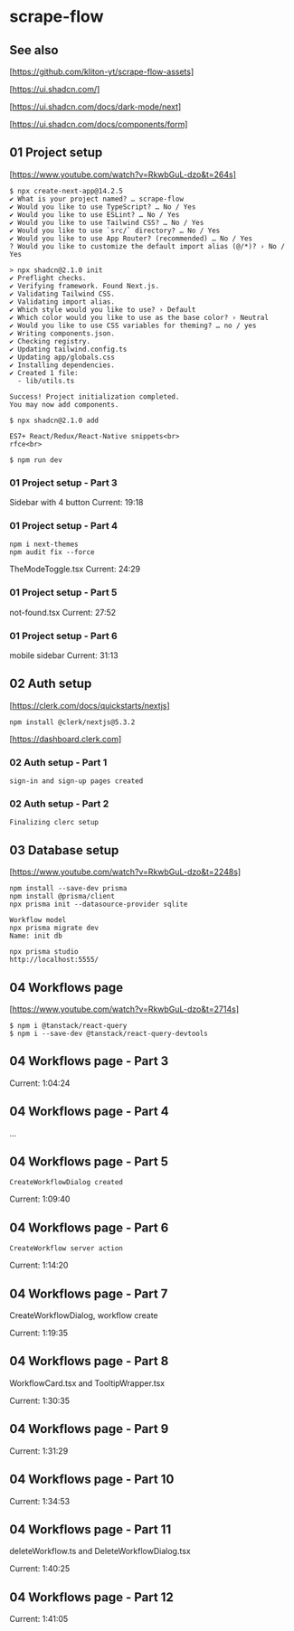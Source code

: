# scrape-flow

## See also

[https://github.com/kliton-yt/scrape-flow-assets]

[https://ui.shadcn.com/]

[https://ui.shadcn.com/docs/dark-mode/next]

[https://ui.shadcn.com/docs/components/form]

## 01 Project setup
[https://www.youtube.com/watch?v=RkwbGuL-dzo&t=264s]

```
$ npx create-next-app@14.2.5
✔ What is your project named? … scrape-flow
✔ Would you like to use TypeScript? … No / Yes
✔ Would you like to use ESLint? … No / Yes
✔ Would you like to use Tailwind CSS? … No / Yes
✔ Would you like to use `src/` directory? … No / Yes
✔ Would you like to use App Router? (recommended) … No / Yes
? Would you like to customize the default import alias (@/*)? › No / Yes

> npx shadcn@2.1.0 init
✔ Preflight checks.
✔ Verifying framework. Found Next.js.
✔ Validating Tailwind CSS.
✔ Validating import alias.
✔ Which style would you like to use? › Default
✔ Which color would you like to use as the base color? › Neutral
✔ Would you like to use CSS variables for theming? … no / yes
✔ Writing components.json.
✔ Checking registry.
✔ Updating tailwind.config.ts
✔ Updating app/globals.css
✔ Installing dependencies.
✔ Created 1 file:
  - lib/utils.ts

Success! Project initialization completed.
You may now add components.

$ npx shadcn@2.1.0 add

ES7+ React/Redux/React-Native snippets<br>
rfce<br>

$ npm run dev
```

### 01 Project setup - Part 3

Sidebar with 4 button
Current: 19:18

### 01 Project setup - Part 4

```
npm i next-themes
npm audit fix --force
```

TheModeToggle.tsx
Current: 24:29

### 01 Project setup - Part 5

not-found.tsx
Current: 27:52

### 01 Project setup - Part 6

mobile sidebar
Current: 31:13

## 02 Auth setup

[https://clerk.com/docs/quickstarts/nextjs]

```
npm install @clerk/nextjs@5.3.2
```

[https://dashboard.clerk.com]

### 02 Auth setup - Part 1

```
sign-in and sign-up pages created
```

### 02 Auth setup - Part 2

```
Finalizing clerc setup
```

## 03 Database setup
[https://www.youtube.com/watch?v=RkwbGuL-dzo&t=2248s]

```
npm install --save-dev prisma
npm install @prisma/client
npx prisma init --datasource-provider sqlite

Workflow model
npx prisma migrate dev
Name: init db

npx prisma studio
http://localhost:5555/
```
## 04 Workflows page
[https://www.youtube.com/watch?v=RkwbGuL-dzo&t=2714s]

```
$ npm i @tanstack/react-query
$ npm i --save-dev @tanstack/react-query-devtools
```

## 04 Workflows page - Part 3

Current: 1:04:24

## 04 Workflows page - Part 4

...

## 04 Workflows page - Part 5

```
CreateWorkflowDialog created
```

Current: 1:09:40

## 04 Workflows page - Part 6

```
CreateWorkflow server action
```

Current: 1:14:20

## 04 Workflows page - Part 7

CreateWorkflowDialog, workflow create

Current: 1:19:35

## 04 Workflows page - Part 8


WorkflowCard.tsx and TooltipWrapper.tsx

Current: 1:30:35

## 04 Workflows page - Part 9

Current: 1:31:29

## 04 Workflows page - Part 10

Current: 1:34:53

## 04 Workflows page - Part 11

deleteWorkflow.ts and DeleteWorkflowDialog.tsx

Current: 1:40:25

## 04 Workflows page - Part 12

Current: 1:41:05

